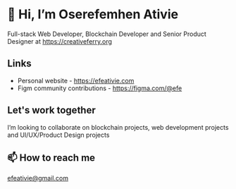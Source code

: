 # 👋 Hi, I’m Oserefemhen Ativie
Full-stack Web Developer, Blockchain Developer and Senior Product Designer
at https://creativeferry.org

## Links
  - Personal website - https://efeativie.com
  - Figm community contributions - https://figma.com/@efe

## Let's work together
I’m looking to collaborate on blockchain projects, web development projects and UI/UX/Product Design projects

## 📫 How to reach me 
efeativie@gmail.com

<!---
iamefe/iamefe is a ✨ special ✨ repository because its `README.md` (this file) appears on your GitHub profile.
You can click the Preview link to take a look at your changes.
--->
